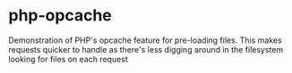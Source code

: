 # php-opcache
Demonstration of PHP's opcache feature for pre-loading files.  This makes requests quicker to handle as there's less digging around in the filesystem looking for files on each request
